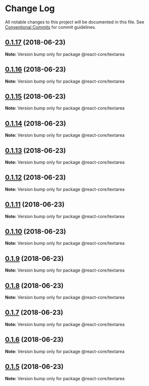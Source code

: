 # Change Log

All notable changes to this project will be documented in this file.
See [Conventional Commits](https://conventionalcommits.org) for commit guidelines.

<a name="0.1.17"></a>
## [0.1.17](https://github.com/react-core/react-core/compare/v0.1.16...v0.1.17) (2018-06-23)




**Note:** Version bump only for package @react-core/textarea

<a name="0.1.16"></a>
## [0.1.16](https://github.com/react-core/react-core/compare/v0.1.15...v0.1.16) (2018-06-23)




**Note:** Version bump only for package @react-core/textarea

<a name="0.1.15"></a>
## [0.1.15](https://github.com/react-core/react-core/compare/v0.1.14...v0.1.15) (2018-06-23)




**Note:** Version bump only for package @react-core/textarea

<a name="0.1.14"></a>
## [0.1.14](https://github.com/react-core/react-core/compare/v0.1.13...v0.1.14) (2018-06-23)




**Note:** Version bump only for package @react-core/textarea

<a name="0.1.13"></a>
## [0.1.13](https://github.com/react-core/react-core/compare/v0.1.12...v0.1.13) (2018-06-23)




**Note:** Version bump only for package @react-core/textarea

<a name="0.1.12"></a>
## [0.1.12](https://github.com/react-core/react-core/compare/v0.1.11...v0.1.12) (2018-06-23)




**Note:** Version bump only for package @react-core/textarea

<a name="0.1.11"></a>
## [0.1.11](https://github.com/react-core/react-core/compare/v0.1.10...v0.1.11) (2018-06-23)




**Note:** Version bump only for package @react-core/textarea

<a name="0.1.10"></a>
## [0.1.10](https://github.com/react-core/react-core/compare/v0.1.9...v0.1.10) (2018-06-23)




**Note:** Version bump only for package @react-core/textarea

<a name="0.1.9"></a>
## [0.1.9](https://github.com/react-core/react-core/compare/v0.1.8...v0.1.9) (2018-06-23)




**Note:** Version bump only for package @react-core/textarea

<a name="0.1.8"></a>
## [0.1.8](https://github.com/react-core/react-core/compare/v0.1.7...v0.1.8) (2018-06-23)




**Note:** Version bump only for package @react-core/textarea

<a name="0.1.7"></a>
## [0.1.7](https://github.com/react-core/react-core/compare/v0.1.6...v0.1.7) (2018-06-23)




**Note:** Version bump only for package @react-core/textarea

<a name="0.1.6"></a>
## [0.1.6](https://github.com/react-core/react-core/compare/v0.1.5...v0.1.6) (2018-06-23)




**Note:** Version bump only for package @react-core/textarea

<a name="0.1.5"></a>
## [0.1.5](https://github.com/react-core/react-core/compare/v0.1.4...v0.1.5) (2018-06-23)




**Note:** Version bump only for package @react-core/textarea
